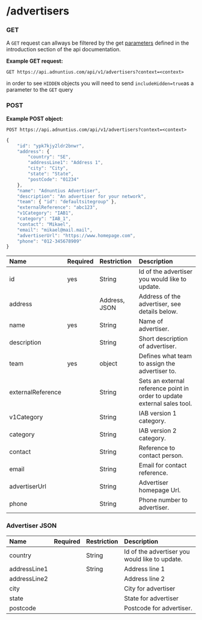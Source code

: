 # /advertisers



### GET

A `GET` request can allways be filtered by the get [parameters](http://docs.adnuntius.com/api/api-requests) defined in the introduction section of the api documentation.

**Example GET request:**

```text
GET https://api.adnuntius.com/api/v1/advertisers?context=<context>
```

in order to see `HIDDEN` objects you will need to send `includeHidden=true`as a parameter to the `GET` query

### POST

**Example POST object:**

```text
POST https://api.adnuntius.com/api/v1/advertisers?context=<context>
```

```javascript
{
	"id": "ypk7kjy2ldr2bnwr",
	"address": {
		"country": "SE",
		"addressLine1": "Address 1",
		"city": "City",
		"state": "State",
		"postCode": "01234"
	},
	"name": "Adnuntius Advertiser",
	"description": "An advertiser for your network",
	"team": { "id": "defaultsitegroup" },
	"externalReference": "abc123",
	"v1Category": "IAB1",
	"category": "IAB_1",
	"contact": "Mikael",
	"email": "mikael@mail.mail",
	"advertiserUrl": "https://www.homepage.com",
	"phone": "012-345678909"
}
```

| Name | Required | Restriction | Description |
| :--- | :--- | :--- | :--- |
| id | yes | String | Id of the advertiser you would like to update. |
| address |  | Address, JSON | Address of the advertiser, see details below. |
| name | yes | String | Name of advertiser. |
| description |  | String | Short description of advertiser. |
| team | yes | object | Defines what team to assign the advertiser to. |
| externalReference |  | String | Sets an external reference point in order to update external sales tool. |
| v1Category |  | String | IAB version 1 category. |
| category |  | String | IAB version 2 category. |
| contact |  | String | Reference to contact person. |
| email |  | String | Email for contact reference. |
| advertiserUrl |  | String | Advertiser homepage Url. |
| phone |  | String | Phone number to advertiser. |

### Advertiser JSON

| Name | Required | Restriction | Description |
| :--- | :--- | :--- | :--- |
| country |  | String | Id of the advertiser you would like to update. |
| addressLine1 |  | String | Address line 1 |
| addressLine2 |  |  | Address line 2 |
| city |  |  | City for advertiser |
| state |  |  | State for advertiser |
| postcode |  |  | Postcode for advertiser. |


